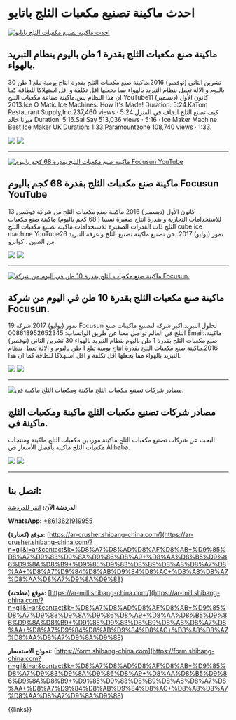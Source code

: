 # احدث ماكينة تصنيع مكعبات الثلج باتايو

<a href="https://swt.shibang-china.com/?n=gjl&l=ar&img&k=%D8%A7%D8%AD%D8%AF%D8%AB+%D9%85%D8%A7%D9%83%D9%8A%D9%86%D8%A9+%D8%AA%D8%B5%D9%86%D9%8A%D8%B9+%D9%85%D9%83%D8%B9%D8%A8%D8%A7%D8%AA+%D8%A7%D9%84%D8%AB%D9%84%D8%AC+%D8%A8%D8%A7%D8%AA%D8%A7%D9%8A%D9%88" target="_blank">![احدث ماكينة تصنيع مكعبات الثلج باتايو](http://static.shibang-china.com/all-800x300/571.jpg)</a>

## ماكينة صنع مكعبات الثلج بقدرة 1 طن باليوم بنظام التبريد بالهواء.
30 تشرين الثاني (نوفمبر) 2016.ماكينة صنع مكعبات الثلج بقدرة انتاج يومية تبلغ 1 طن باليوم و الالة تعمل بنظام التبريد بالهواء مما يجعلها اقل تكلفة و اقل استهلاكا للطاقة كما ان هذا النظام يس.ماكينة صناعة مكعبات الثلج YouTube11 كانون الأول (ديسمبر) 2013.Ice O Matic Ice Machines: How It&#39;s Made! Duration: 5:24.KaTom Restaurant Supply,Inc.237,460 views &middot; 5:24.كيف تصنع الثلج الجاف فى المنزل ميرنا خالد Duration: 5:16.Sal Say 513,036 views &middot; 5:16 &middot; Ice Maker Machine Best Ice Maker UK Duration: 1:33.Paramountzone 108,740 views &middot; 1:33.


<a href="https://whatsapp.shibangsoft.com/WhatsApp.php" target="_blank" title="WhatsApp">![](http://static.shibang-china.com/icon/whatsapp.png)</a> <a href="https://swt.shibang-china.com/?n=gjl&l=ar&icon&k=%D8%A7%D8%AD%D8%AF%D8%AB+%D9%85%D8%A7%D9%83%D9%8A%D9%86%D8%A9+%D8%AA%D8%B5%D9%86%D9%8A%D8%B9+%D9%85%D9%83%D8%B9%D8%A8%D8%A7%D8%AA+%D8%A7%D9%84%D8%AB%D9%84%D8%AC+%D8%A8%D8%A7%D8%AA%D8%A7%D9%8A%D9%88" target="_blank">![](http://static.shibang-china.com/icon/chat-ar.png)</a>

---

<a href="https://swt.shibang-china.com/?n=gjl&l=ar&img&k=%D8%A7%D8%AD%D8%AF%D8%AB+%D9%85%D8%A7%D9%83%D9%8A%D9%86%D8%A9+%D8%AA%D8%B5%D9%86%D9%8A%D8%B9+%D9%85%D9%83%D8%B9%D8%A8%D8%A7%D8%AA+%D8%A7%D9%84%D8%AB%D9%84%D8%AC+%D8%A8%D8%A7%D8%AA%D8%A7%D9%8A%D9%88" target="_blank">![ماكينة صنع مكعبات الثلج بقدرة 68 كجم باليوم Focusun YouTube](http://static.shibang-china.com/all-800x300/684.jpg)</a>

## ماكينة صنع مكعبات الثلج بقدرة 68 كجم باليوم Focusun YouTube
13 كانون الأول (ديسمبر) 2016.ماكينة صنع مكعبات الثلج من شركة فوكسن للاستخدامات التجارية و بقدرة انتاج صغيرة نسبيا ( 68 كجم باليوم) ماكينة صنع مكعبات الثلج ذات القدرات الصغيرة للاستخدامات.ماكينة تصنيع مكعبات الثلج cube ice machine YouTube26 تموز (يوليو) 2017.نحن تصنيع ماكينة تصنيع الثلج و غرفة التبريد من الصين ، كوانزو.


<a href="https://whatsapp.shibangsoft.com/WhatsApp.php" target="_blank" title="WhatsApp">![](http://static.shibang-china.com/icon/whatsapp.png)</a> <a href="https://swt.shibang-china.com/?n=gjl&l=ar&icon&k=%D8%A7%D8%AD%D8%AF%D8%AB+%D9%85%D8%A7%D9%83%D9%8A%D9%86%D8%A9+%D8%AA%D8%B5%D9%86%D9%8A%D8%B9+%D9%85%D9%83%D8%B9%D8%A8%D8%A7%D8%AA+%D8%A7%D9%84%D8%AB%D9%84%D8%AC+%D8%A8%D8%A7%D8%AA%D8%A7%D9%8A%D9%88" target="_blank">![](http://static.shibang-china.com/icon/chat-ar.png)</a>

---

<a href="https://swt.shibang-china.com/?n=gjl&l=ar&img&k=%D8%A7%D8%AD%D8%AF%D8%AB+%D9%85%D8%A7%D9%83%D9%8A%D9%86%D8%A9+%D8%AA%D8%B5%D9%86%D9%8A%D8%B9+%D9%85%D9%83%D8%B9%D8%A8%D8%A7%D8%AA+%D8%A7%D9%84%D8%AB%D9%84%D8%AC+%D8%A8%D8%A7%D8%AA%D8%A7%D9%8A%D9%88" target="_blank">![ماكينة صنع مكعبات الثلج بقدرة 10 طن في اليوم من شركة Focusun.](http://static.shibang-china.com/all-800x300/967.jpg)</a>

## ماكينة صنع مكعبات الثلج بقدرة 10 طن في اليوم من شركة Focusun.
19 تموز (يوليو) 2017.شركة Focusun لحلول التبريد,اكبر شركة لتصنيع ماكينات صنع الثلج في العالم تواصل معنا عن طريق الواتساب: 008618952652345 Email:.ماكينة صنع مكعبات الثلج بقدرة 1 طن باليوم بنظام التبريد بالهواء.30 تشرين الثاني (نوفمبر) 2016.ماكينة صنع مكعبات الثلج بقدرة انتاج يومية تبلغ 1 طن باليوم و الالة تعمل بنظام التبريد بالهواء مما يجعلها اقل تكلفة و اقل استهلاكا للطاقة كما ان هذا.


<a href="https://whatsapp.shibangsoft.com/WhatsApp.php" target="_blank" title="WhatsApp">![](http://static.shibang-china.com/icon/whatsapp.png)</a> <a href="https://swt.shibang-china.com/?n=gjl&l=ar&icon&k=%D8%A7%D8%AD%D8%AF%D8%AB+%D9%85%D8%A7%D9%83%D9%8A%D9%86%D8%A9+%D8%AA%D8%B5%D9%86%D9%8A%D8%B9+%D9%85%D9%83%D8%B9%D8%A8%D8%A7%D8%AA+%D8%A7%D9%84%D8%AB%D9%84%D8%AC+%D8%A8%D8%A7%D8%AA%D8%A7%D9%8A%D9%88" target="_blank">![](http://static.shibang-china.com/icon/chat-ar.png)</a>

---

<a href="https://swt.shibang-china.com/?n=gjl&l=ar&img&k=%D8%A7%D8%AD%D8%AF%D8%AB+%D9%85%D8%A7%D9%83%D9%8A%D9%86%D8%A9+%D8%AA%D8%B5%D9%86%D9%8A%D8%B9+%D9%85%D9%83%D8%B9%D8%A8%D8%A7%D8%AA+%D8%A7%D9%84%D8%AB%D9%84%D8%AC+%D8%A8%D8%A7%D8%AA%D8%A7%D9%8A%D9%88" target="_blank">![مصادر شركات تصنيع مكعبات الثلج ماكينة ومكعبات الثلج ماكينة في.](http://static.shibang-china.com/all-800x300/474.jpg)</a>

## مصادر شركات تصنيع مكعبات الثلج ماكينة ومكعبات الثلج ماكينة في.
البحث عن شركات تصنيع مكعبات الثلج ماكينة موردين مكعبات الثلج ماكينة ومنتجات مكعبات الثلج ماكينة بأفضل الأسعار في Alibaba.

<a href="https://whatsapp.shibangsoft.com/WhatsApp.php" target="_blank" title="WhatsApp">![](http://static.shibang-china.com/icon/whatsapp.png)</a> <a href="https://swt.shibang-china.com/?n=gjl&l=ar&icon&k=%D8%A7%D8%AD%D8%AF%D8%AB+%D9%85%D8%A7%D9%83%D9%8A%D9%86%D8%A9+%D8%AA%D8%B5%D9%86%D9%8A%D8%B9+%D9%85%D9%83%D8%B9%D8%A8%D8%A7%D8%AA+%D8%A7%D9%84%D8%AB%D9%84%D8%AC+%D8%A8%D8%A7%D8%AA%D8%A7%D9%8A%D9%88" target="_blank">![](http://static.shibang-china.com/icon/chat-ar.png)</a>

---
## اتصل بنا:

**الدردشة الآن:** [انقر للدردشة](https://swt.shibang-china.com?n=gjl&l=ar&contact&k=%D8%A7%D8%AD%D8%AF%D8%AB+%D9%85%D8%A7%D9%83%D9%8A%D9%86%D8%A9+%D8%AA%D8%B5%D9%86%D9%8A%D8%B9+%D9%85%D9%83%D8%B9%D8%A8%D8%A7%D8%AA+%D8%A7%D9%84%D8%AB%D9%84%D8%AC+%D8%A8%D8%A7%D8%AA%D8%A7%D9%8A%D9%88)

**WhatsApp:**  [+8613621919955](https://whatsapp.shibangsoft.com/WhatsApp.php)

**موقع (كسارة):** [https://ar-crusher.shibang-china.com/](https://ar-crusher.shibang-china.com/?n=gjl&l=ar&contact&k=%D8%A7%D8%AD%D8%AF%D8%AB+%D9%85%D8%A7%D9%83%D9%8A%D9%86%D8%A9+%D8%AA%D8%B5%D9%86%D9%8A%D8%B9+%D9%85%D9%83%D8%B9%D8%A8%D8%A7%D8%AA+%D8%A7%D9%84%D8%AB%D9%84%D8%AC+%D8%A8%D8%A7%D8%AA%D8%A7%D9%8A%D9%88)

**موقع (مطحنة):** [https://ar-mill.shibang-china.com/](https://ar-mill.shibang-china.com/?n=gjl&l=ar&contact&k=%D8%A7%D8%AD%D8%AF%D8%AB+%D9%85%D8%A7%D9%83%D9%8A%D9%86%D8%A9+%D8%AA%D8%B5%D9%86%D9%8A%D8%B9+%D9%85%D9%83%D8%B9%D8%A8%D8%A7%D8%AA+%D8%A7%D9%84%D8%AB%D9%84%D8%AC+%D8%A8%D8%A7%D8%AA%D8%A7%D9%8A%D9%88)

**نموذج الاستفسار:** [https://form.shibang-china.com](https://form.shibang-china.com?n=gjl&l=ar&contact&k=%D8%A7%D8%AD%D8%AF%D8%AB+%D9%85%D8%A7%D9%83%D9%8A%D9%86%D8%A9+%D8%AA%D8%B5%D9%86%D9%8A%D8%B9+%D9%85%D9%83%D8%B9%D8%A8%D8%A7%D8%AA+%D8%A7%D9%84%D8%AB%D9%84%D8%AC+%D8%A8%D8%A7%D8%AA%D8%A7%D9%8A%D9%88)

{{links}}